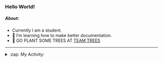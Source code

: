 ### Hello World!

##### About:
- Currently I am a student.
- 🌱 I’m learning how to make better documentation.
- 🌱 GO PLANT SOME TREES AT [TEAM TREES](https://teamtrees.org/)

---
<details>
  <summary>:zap: My Activity:</summary>
  
<!--START_SECTION:waka-->
![Code Time](http://img.shields.io/badge/Code%20Time-1%2C223%20hrs%203%20mins-blue)

**I'm a Night 🦉** 

```text
🌞 Morning                1976 commits        ███░░░░░░░░░░░░░░░░░░░░░░   10.23 % 
🌆 Daytime                6510 commits        ████████░░░░░░░░░░░░░░░░░   33.70 % 
🌃 Evening                5554 commits        ███████░░░░░░░░░░░░░░░░░░   28.75 % 
🌙 Night                  5275 commits        ███████░░░░░░░░░░░░░░░░░░   27.31 % 
```
📅 **I'm Most Productive on Wednesday** 

```text
Monday                   2685 commits        ███░░░░░░░░░░░░░░░░░░░░░░   13.90 % 
Tuesday                  2657 commits        ███░░░░░░░░░░░░░░░░░░░░░░   13.76 % 
Wednesday                4533 commits        ██████░░░░░░░░░░░░░░░░░░░   23.47 % 
Thursday                 2536 commits        ███░░░░░░░░░░░░░░░░░░░░░░   13.13 % 
Friday                   2050 commits        ███░░░░░░░░░░░░░░░░░░░░░░   10.61 % 
Saturday                 1660 commits        ██░░░░░░░░░░░░░░░░░░░░░░░   08.59 % 
Sunday                   3194 commits        ████░░░░░░░░░░░░░░░░░░░░░   16.54 % 
```


📊 **This Week I Spent My Time On** 

```text
🔥 Editors: 
IntelliJ                 4 hrs 24 mins       █████████████████████████   100.00 % 

🐱‍💻 Projects: 
rest-api-example         2 hrs 6 mins        ████████████░░░░░░░░░░░░░   47.79 % 
SpringBootClass1         58 mins             ██████░░░░░░░░░░░░░░░░░░░   22.14 % 
movie                    42 mins             ████░░░░░░░░░░░░░░░░░░░░░   16.21 % 
employee-app             26 mins             ███░░░░░░░░░░░░░░░░░░░░░░   10.12 % 
Unknown Project          9 mins              █░░░░░░░░░░░░░░░░░░░░░░░░   03.74 % 
```


 Last Updated on 10/10/2023 06:11:43 UTC
<!--END_SECTION:waka-->
</details>
